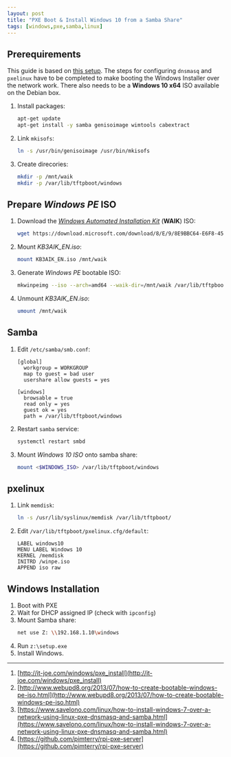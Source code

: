 ```yaml
---
layout: post
title: "PXE Boot & Install Windows 10 from a Samba Share"
tags: [windows,pxe,samba,linux]
---
```


## Prerequirements
This guide is based on [this setup](/raspberry-pi-pxe-server/). The steps for configuring `dnsmasq` and `pxelinux` have to be completed to make booting the Windows Installer over the network work.
There also needs to be a **Windows 10 x64** ISO available on the Debian box.

1. Install packages:
   ```bash
   apt-get update
   apt-get install -y samba genisoimage wimtools cabextract
   ```
2. Link `mkisofs`:
   ```bash
   ln -s /usr/bin/genisoimage /usr/bin/mkisofs
   ```
3. Create direcories:
   ```bash
   mkdir -p /mnt/waik
   mkdir -p /var/lib/tftpboot/windows
   ```

## Prepare *Windows PE* ISO

1. Download the *[Windows Automated Installation Kit](https://www.microsoft.com/en-us/download/details.aspx?id=5753)* (**WAIK**) ISO:
   ```bash
   wget https://download.microsoft.com/download/8/E/9/8E9BBC64-E6F8-457C-9B8D-F6C9A16E6D6A/KB3AIK_EN.iso
   ```
2. Mount *KB3AIK_EN.iso*:
   ```bash
   mount KB3AIK_EN.iso /mnt/waik
   ```
3. Generate *Windows PE* bootable ISO:
   ```bash
   mkwinpeimg --iso --arch=amd64 --waik-dir=/mnt/waik /var/lib/tftpboot/winpe.iso
   ```
4. Unmount *KB3AIK_EN.iso*:
   ```bash
   umount /mnt/waik
   ```

## Samba
1. Edit `/etc/samba/smb.conf`:
   ```
   [global]
     workgroup = WORKGROUP
     map to guest = bad user
     usershare allow guests = yes

   [windows]
     browsable = true
     read only = yes
     guest ok = yes
     path = /var/lib/tftpboot/windows
   ```
2. Restart `samba` service:
   ```bash
   systemctl restart smbd
   ```
3. Mount *Windows 10 ISO* onto samba share:
   ```bash
   mount <$WINDOWS_ISO> /var/lib/tftpboot/windows
   ```

## pxelinux
1. Link `memdisk`:
   ```bash
   ln -s /usr/lib/syslinux/memdisk /var/lib/tftpboot/
   ```
2. Edit `/var/lib/tftpboot/pxelinux.cfg/default`:
   ```
   LABEL windows10
   MENU LABEL Windows 10
   KERNEL /memdisk
   INITRD /winpe.iso
   APPEND iso raw
   ```

## Windows Installation
1. Boot with PXE
2. Wait for DHCP assigned IP (check with `ipconfig`)
3. Mount Samba share:
   ```sh
   net use Z: \\192.168.1.10\windows
   ```
4. Run `z:\setup.exe`
5. Install Windows.

---
1. [http://it-joe.com/windows/pxe_install](http://it-joe.com/windows/pxe_install)
2. [http://www.webupd8.org/2013/07/how-to-create-bootable-windows-pe-iso.html](http://www.webupd8.org/2013/07/how-to-create-bootable-windows-pe-iso.html)
3. [https://www.savelono.com/linux/how-to-install-windows-7-over-a-network-using-linux-pxe-dnsmasq-and-samba.html](https://www.savelono.com/linux/how-to-install-windows-7-over-a-network-using-linux-pxe-dnsmasq-and-samba.html)
4. [https://github.com/pimterry/rpi-pxe-server](https://github.com/pimterry/rpi-pxe-server)
